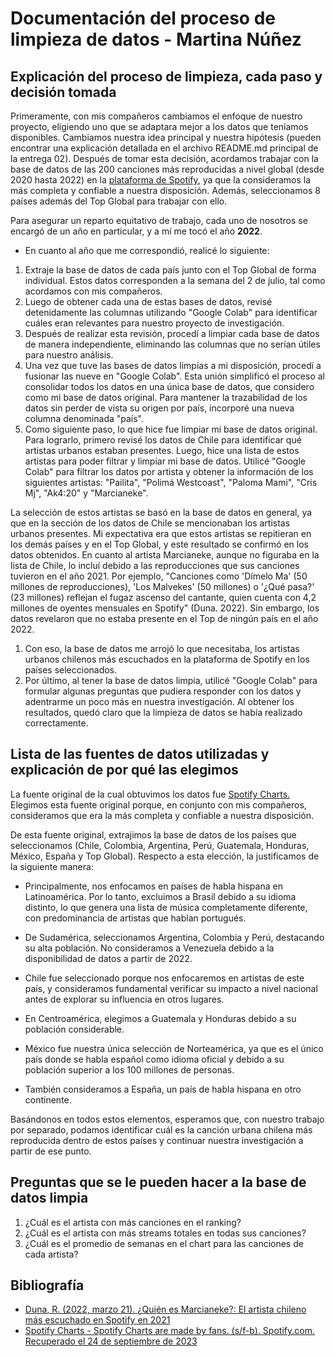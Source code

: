 # Documentación del proceso de limpieza de datos - Martina Núñez

## Explicación del proceso de limpieza, cada paso y decisión tomada

Primeramente, con mis compañeros cambiamos el enfoque de nuestro proyecto, eligiendo uno que se adaptara mejor a los datos que teníamos disponibles. Cambiamos nuestra idea principal y nuestra hipótesis (pueden encontrar una explicación detallada en el archivo README.md principal de la entrega 02). Después de tomar esta decisión, acordamos trabajar con la base de datos de las 200 canciones más reproducidas a nivel global (desde 2020 hasta 2022) en la [plataforma de Spotify](https://charts.spotify.com/charts/view/regional-global-weekly/2020-02-06), ya que la consideramos la más completa y confiable a nuestra disposición. Además, seleccionamos 8 países además del Top Global para trabajar con ello.

Para asegurar un reparto equitativo de trabajo, cada uno de nosotros se encargó de un año en particular, y a mí me tocó el año __2022__.

* En cuanto al año que me correspondió, realicé lo siguiente:

1. Extraje la base de datos de cada país junto con el Top Global de forma individual. Estos datos corresponden a la semana del 2 de julio, tal como acordamos con mis compañeros.
1. Luego de obtener cada una de estas bases de datos, revisé detenidamente las columnas utilizando "Google Colab" para identificar cuáles eran relevantes para nuestro proyecto de investigación.
1. Después de realizar esta revisión, procedí a limpiar cada base de datos de manera independiente, eliminando las columnas que no serían útiles para nuestro análisis.
1. Una vez que tuve las bases de datos limpias a mi disposición, procedí a fusionar las nueve en "Google Colab". Esta unión simplificó el proceso al consolidar todos los datos en una única base de datos, que considero como mi base de datos original. Para mantener la trazabilidad de los datos sin perder de vista su origen por país, incorporé una nueva columna denominada "país".
1. Como siguiente paso, lo que hice fue limpiar mi base de datos original. Para lograrlo, primero revisé los datos de Chile para identificar qué artistas urbanos estaban presentes. Luego, hice una lista de estos artistas para poder filtrar y limpiar mi base de datos. Utilicé "Google Colab" para filtrar los datos por artista y obtener la información de los siguientes artistas: "Pailita", "Polimá Westcoast", "Paloma Mami", "Cris Mj", "Ak4:20" y "Marcianeke".

La selección de estos artistas se basó en la base de datos en general, ya que en la sección de los datos de Chile se mencionaban los artistas urbanos presentes. Mi expectativa era que estos artistas se repitieran en los demás países y en el Top Global, y este resultado se confirmó en los datos obtenidos. En cuanto al artista Marcianeke, aunque no figuraba en la lista de Chile, lo incluí debido a las reproducciones que sus canciones tuvieron en el año 2021. Por ejemplo, "Canciones como 'Dímelo Ma' (50 millones de reproducciones), 'Los Malvekes' (50 millones) o '¿Qué pasa?' (23 millones) reflejan el fugaz ascenso del cantante, quien cuenta con 4,2 millones de oyentes mensuales en Spotify" (Duna. 2022). Sin embargo, los datos revelaron que no estaba presente en el Top de ningún país en el año 2022.
1. Con eso, la base de datos me arrojó lo que necesitaba, los artistas urbanos chilenos más escuchados en la plataforma de Spotify en los países seleccionados.
1. Por último, al tener la base de datos limpia, utilicé "Google Colab" para formular algunas preguntas que pudiera responder con los datos y adentrarme un poco más en nuestra investigación. Al obtener los resultados, quedó claro que la limpieza de datos se había realizado correctamente.

## Lista de las fuentes de datos utilizadas y explicación de por qué las elegimos

La fuente original de la cual obtuvimos los datos fue [Spotify Charts.](https://charts.spotify.com/charts/view/regional-global-weekly/2020-02-06) Elegimos esta fuente original porque, en conjunto con mis compañeros, consideramos que era la más completa y confiable a nuestra disposición.

De esta fuente original, extrajimos la base de datos de los países que seleccionamos (Chile, Colombia, Argentina, Perú, Guatemala, Honduras, México, España y Top Global). Respecto a esta elección, la justificamos de la siguiente manera:

* Principalmente, nos enfocamos en países de habla hispana en Latinoamérica. Por lo tanto, excluimos a Brasil debido a su idioma distinto, lo que genera una lista de música completamente diferente, con predominancia de artistas que hablan portugués.

* De Sudamérica, seleccionamos Argentina, Colombia y Perú, destacando su alta población. No consideramos a Venezuela debido a la disponibilidad de datos a partir de 2022.

* Chile fue seleccionado porque nos enfocaremos en artistas de este país, y consideramos fundamental verificar su impacto a nivel nacional antes de explorar su influencia en otros lugares.

* En Centroamérica, elegimos a Guatemala y Honduras debido a su población considerable.

* México fue nuestra única selección de Norteamérica, ya que es el único país donde se habla español como idioma oficial y debido a su población superior a los 100 millones de personas.

* También consideramos a España, un país de habla hispana en otro continente.

Basándonos en todos estos elementos, esperamos que, con nuestro trabajo por separado, podamos identificar cuál es la canción urbana chilena más reproducida dentro de estos países y continuar nuestra investigación a partir de ese punto.

## Preguntas que se le pueden hacer a la base de datos limpia

1. ¿Cuál es el artista con más canciones en el ranking?
1. ¿Cuál es el artista con más streams totales en todas sus canciones?
1. ¿Cuál es el promedio de semanas en el chart para las canciones de cada artista?

## Bibliografía

* [Duna, R. (2022, marzo 21). ¿Quién es Marcianeke?: El artista chileno más escuchado en Spotify en 2021](https://www.duna.cl/cultura/musica/2022/03/21/quien-es-marcianeke-el-artista-chileno-mas-escuchado-en-spotify-en-2021/) 
* [Spotify Charts - Spotify Charts are made by fans. (s/f-b). Spotify.com. Recuperado el 24 de septiembre de 2023](https://charts.spotify.com/charts/view/regional-global-weekly/2020-02-06)